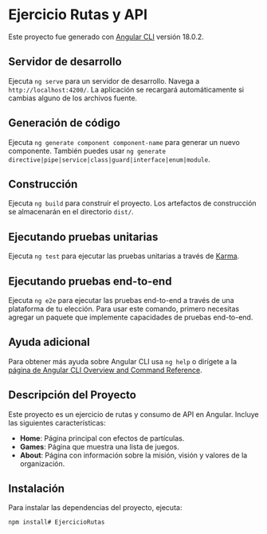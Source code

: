 # Ejercicio Rutas y API

Este proyecto fue generado con [Angular CLI](https://github.com/angular/angular-cli) versión 18.0.2.

## Servidor de desarrollo

Ejecuta `ng serve` para un servidor de desarrollo. Navega a `http://localhost:4200/`. La aplicación se recargará automáticamente si cambias alguno de los archivos fuente.

## Generación de código

Ejecuta `ng generate component component-name` para generar un nuevo componente. También puedes usar `ng generate directive|pipe|service|class|guard|interface|enum|module`.

## Construcción

Ejecuta `ng build` para construir el proyecto. Los artefactos de construcción se almacenarán en el directorio `dist/`.

## Ejecutando pruebas unitarias

Ejecuta `ng test` para ejecutar las pruebas unitarias a través de [Karma](https://karma-runner.github.io).

## Ejecutando pruebas end-to-end

Ejecuta `ng e2e` para ejecutar las pruebas end-to-end a través de una plataforma de tu elección. Para usar este comando, primero necesitas agregar un paquete que implemente capacidades de pruebas end-to-end.

## Ayuda adicional

Para obtener más ayuda sobre Angular CLI usa `ng help` o dirígete a la [página de Angular CLI Overview and Command Reference](https://angular.dev/tools/cli).

## Descripción del Proyecto

Este proyecto es un ejercicio de rutas y consumo de API en Angular. Incluye las siguientes características:

- **Home**: Página principal con efectos de partículas.
- **Games**: Página que muestra una lista de juegos.
- **About**: Página con información sobre la misión, visión y valores de la organización.

## Instalación

Para instalar las dependencias del proyecto, ejecuta:

```sh
npm install#   E j e r c i c i o R u t a s 
 

 
